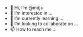 - 👋 Hi, I’m @mdjs
- 👀 I’m interested in ...
- 🌱 I’m currently learning ...
- 💞️ I’m looking to collaborate on ...
- 📫 How to reach me ...

<!---
falhoucine/falhoucine is a ✨ special ✨ repository because its `README.md` (this file) appears on your GitHub profile.
You can click the Preview link to take a look at your changes.
--->
